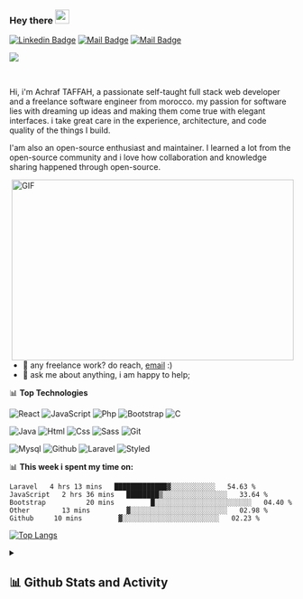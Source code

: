 ### Hey there <img src="https://media.giphy.com/media/hvRJCLFzcasrR4ia7z/giphy.gif" width="25px">
<p align='center'>
  
[![Linkedin Badge](https://img.shields.io/badge/-Achraf.TAFFAH-0e76a8?style=flat&labelColor=0e76a8&logo=linkedin&logoColor=white)](https://www.linkedin.com/in/achraf-taffah-b679a01aa/) [![Mail Badge](https://img.shields.io/badge/-@Achraf.TAFFAH-e84393?style=flat&labelColor=e84393&logo=instagram&logoColor=white)](https://www.instagram.com/achraf_taffah/) [![Mail Badge](https://img.shields.io/badge/-Achraf.TAFFAH-c0392b?style=flat&labelColor=c0392b&logo=YOUTUBE&logoColor=white)](https://www.youtube.com/channel/UCxoar6KFc6u3beif_e4y3lw)
 
</p>

![](https://visitor-badge.glitch.me/badge?page_id=abhisheknaiidu.abhisheknaiidu)

<br />

Hi, i'm Achraf TAFFAH, a passionate self-taught full stack web developer and a freelance software engineer from morocco. my passion for software lies with dreaming up ideas and making them come true with elegant interfaces. i take great care in the experience, architecture, and code quality of the things I build.

I'am also an open-source enthusiast and maintainer. I learned a lot from the open-source community and i love how collaboration and knowledge sharing happened through open-source.


  <img align="right" alt="GIF" src="https://github.com/abhisheknaiidu/abhisheknaiidu/blob/master/code.gif?raw=true" width="500" height="320" />
  
- 💼 any freelance work? do reach, [email](taffahachraf184@gmail.com) :)
- 💬 ask me about anything, i am happy to help;

📊 **Top Technologies**

![React](https://img.shields.io/badge/-React-black?style=flat-square&logo=react)
![JavaScript](https://img.shields.io/badge/-JavaScript-black?style=flat-square&logo=javascript)
![Php](https://img.shields.io/badge/-php-black?style=flat-square&logo=php)
![Bootstrap](https://img.shields.io/badge/-bootstrap-black?style=flat-square&logo=bootstrap)
![C](https://img.shields.io/badge/-c-black?style=flat-square&logo=c)

![Java](https://img.shields.io/badge/-java-black?style=flat-square&logo=java)
![Html](https://img.shields.io/badge/-html-black?style=flat-square&logo=html5)
![Css](https://img.shields.io/badge/-css-black?style=flat-square&logo=css3)
![Sass](https://img.shields.io/badge/-sass-black?style=flat-square&logo=sass)
![Git](https://img.shields.io/badge/-git-black?style=flat-square&logo=git)

![Mysql](https://img.shields.io/badge/-mysql-black?style=flat-square&logo=mysql)
![Github](https://img.shields.io/badge/-github-black?style=flat-square&logo=github)
![Laravel](https://img.shields.io/badge/-laravel-black?style=flat-square&logo=laravel)
![Styled](https://img.shields.io/badge/-styledComponents-black?style=flat-square&logo=styledComponents)

📊 **This week i spent my time on:**
<!--START_SECTION:waka-->
```text
Laravel   4 hrs 13 mins   █████████████▓░░░░░░░░░░░   54.63 % 
JavaScript   2 hrs 36 mins   ████████▒░░░░░░░░░░░░░░░░   33.64 % 
Bootstrap          20 mins         █░░░░░░░░░░░░░░░░░░░░░░░░   04.40 % 
Other        13 mins         ▓░░░░░░░░░░░░░░░░░░░░░░░░   02.98 % 
Github     10 mins         ▓░░░░░░░░░░░░░░░░░░░░░░░░   02.23 % 
```
<!--END_SECTION:waka-->
[![Top Langs](https://github-readme-stats.vercel.app/api/top-langs/?username=TAFFAHACHRAF)](https://github.com/essadeq-elaamiri/github-readme-stats)

<details> 
  <summary><h2>📊 Github Stats and Activity</h2></summary>

  <h3>🔥 Streak Stats</h3>

  <!-- GitHub Readme Streak Stats - https://github.com/TAFFAHACHRAF/github-readme-streak-stats -->
  <p>
    <a href="https://github.com/TAFFAHACHRAF/github-readme-streak-stats">
      <img title="🔥 Get streak stats for your profile at git.io/streak-stats" alt="TAFFAHACHRAF's streak" src="https://streak-stats.demolab.com/?user=TAFFAHACHRAF&theme=monokai-metallian&hide_border=true"/>
    </a>
  </p>

  <h3>💻 GitHub Profile Stats</h3>

  <!-- https://github.com/TAFFAHACHRAF/github-readme-stats -->

  <a href="https://github.com/TAFFAHACHRAF/github-readme-stats"><img alt="TAFFAHACHRAF's Github Stats" src="https://TAFFAHACHRAF-github-readme-stats.vercel.app/api/?username=TAFFAHACHRAF&show_icons=true&include_all_commits=true&count_private=true&theme=react&hide_border=true&bg_color=1F222E&title_color=F85D7F&icon_color=F8D866" height="192px"/></a>
  <a href="https://github.com/TAFFAHACHRAF/github-readme-stats"><img alt="TAFFAHACHRAF's Top Languages" src="https://TAFFAHACHRAF-github-readme-stats.vercel.app/api/top-langs/?username=TAFFAHACHRAF&langs_count=8&layout=compact&theme=react&hide_border=true&bg_color=1F222E&title_color=F85D7F&icon_color=F8D866&hide=Jupyter%20Notebook,Roff" height="192px"/></a>
  <br/>

  <b>Note:</b> Top languages is only a metric of the languages my public code consists of and doesn't reflect experience or skill level.
  
  <!-- https://github.com/TAFFAHACHRAF/github-readme-activity-graph -->

  <a href="https://github.com/TAFFAHACHRAF/github-readme-activity-graph"><img alt="TAFFAHACHRAF's Activity Graph" src="https://github-readme-activity-graph.cyclic.app/graph/?username=TAFFAHACHRAF&bg_color=1F222E&color=F8D866&line=F85D7F&point=FFFFFF&hide_border=true" /></a>

  <h3>⚡ Recent GitHub Activity</h3>

  <!-- https://github.com/TAFFAHACHRAF/github-activity-readme -->
  <!--START_SECTION:activity-->

1. 🎉 Merged PR [#425](https://github.com/TAFFAHACHRAF/github-readme-streak-stats/pull/425) in [TAFFAHACHRAF/github-readme-streak-stats](https://github.com/TAFFAHACHRAF/github-readme-streak-stats)
2. ❗️ Reopened issue [#236](https://github.com/TAFFAHACHRAF/github-readme-streak-stats/issues/236) in [TAFFAHACHRAF/github-readme-streak-stats](https://github.com/TAFFAHACHRAF/github-readme-streak-stats)
3. 🎉 Merged PR [#90](https://github.com/TAFFAHACHRAF/minimalistic-wallpaper-collection/pull/90) in [TAFFAHACHRAF/minimalistic-wallpaper-collection](https://github.com/TAFFAHACHRAF/minimalistic-wallpaper-collection)
4. 💪 Opened PR [#90](https://github.com/TAFFAHACHRAF/minimalistic-wallpaper-collection/pull/90) in [TAFFAHACHRAF/minimalistic-wallpaper-collection](https://github.com/TAFFAHACHRAF/minimalistic-wallpaper-collection)
5. ❗️ Closed issue [#423](https://github.com/TAFFAHACHRAF/github-readme-streak-stats/issues/423) in [TAFFAHACHRAF/github-readme-streak-stats](https://github.com/TAFFAHACHRAF/github-readme-streak-stats)
<!--END_SECTION:activity-->

</details>




